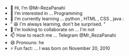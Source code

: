 - 👋 Hi, I’m @Mr-RezaPanahi
- 👀 I’m interested in ... Programming 
- 🌱 I’m currently learning ... python , HTML , CSS , java :
-    " 😆 I'm always learning, don't be surprised. " 
- 💞️ I’m looking to collaborate on ... I'm not
- 📫 How to reach me ... Telegram @Mr_RezaPanahi
- 😄 Pronouns: he 
- ⚡ Fun fact: ... I was born on November 20, 2010

<!---
Mr-RezaPanahi/Mr-RezaPanahi is a ✨ special ✨ repository because its `README.md` (this file) appears on your GitHub profile.
You can click the Preview link to take a look at your changes.
--->
